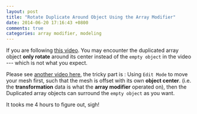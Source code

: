 ```yaml
---
layout: post
title: "Rotate Duplicate Around Object Using the Array Modifier"
date: 2014-06-20 17:16:43 +0800
comments: true
categories: array modifier, modeling
---
```


If you are following [this video](https://www.youtube.com/watch?v=s5teWMHUDgs). You may encounter the duplicated array object __only rotate__ around its center instead of the `empty object` in the video --- which is not what you expect.

Please see [another video here](https://www.youtube.com/watch?annotation_id=annotation_2966241117&feature=iv&src_vid=iyoRtGKegus&v=whjFb0xFoLk), the tricky part is : Using `Edit Mode` to move your mesh first, such that the mesh is offset with its own __object center__. (i.e. the __transformation__ data is what the __array modifier__ operated on), then the Duplicated array objects can surround the `empty object` as you want.

It tooks me 4 hours to figure out, sigh!